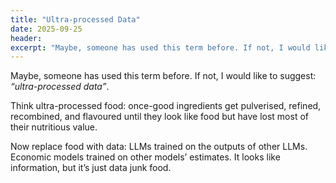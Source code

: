 ```yaml
---
title: "Ultra-processed Data"
date: 2025-09-25
header:
excerpt: "Maybe, someone has used this term before. If not, I would like to suggest “ultra-processed data.”"
---
```


Maybe, someone has used this term before. If not, I would like to suggest: *“ultra-processed data”*.

Think ultra-processed food: once-good ingredients get pulverised, refined, recombined, and flavoured until they look like food but have lost most of their nutritious value.

Now replace food with data: LLMs trained on the outputs of other LLMs. Economic models trained on other models’ estimates. It looks like information, but it’s just data
junk food.


